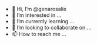 - 👋 Hi, I’m @genarosalie
- 👀 I’m interested in ...
- 🌱 I’m currently learning ...
- 💞️ I’m looking to collaborate on ...
- 📫 How to reach me ...

<!---
genarosalie/genarosalie is a ✨ special ✨ repository because its `README.md` (this file) appears on your GitHub profile.
You can click the Preview link to take a look at your changes.
--->
